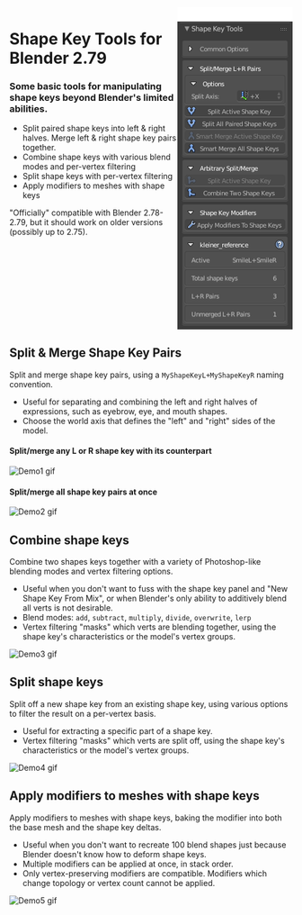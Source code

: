 <img align="right" src="github_media/oppanel.png">

# Shape Key Tools for Blender 2.79

### Some basic tools for manipulating shape keys beyond Blender's limited abilities.

* Split paired shape keys into left & right halves. Merge left & right shape key pairs together.
* Combine shape keys with various blend modes and per-vertex filtering
* Split shape keys with per-vertex filtering
* Apply modifiers to meshes with shape keys

"Officially" compatible with Blender 2.78-2.79, but it should work on older versions (possibly up to 2.75).
<br clear="right"/>
## Split & Merge Shape Key Pairs
Split and merge shape key pairs, using a `MyShapeKeyL+MyShapeKeyR` naming convention.
* Useful for separating and combining the left and right halves of expressions, such as eyebrow, eye, and mouth shapes.
* Choose the world axis that defines the "left" and "right" sides of the model.

#### Split/merge any L or R shape key with its counterpart
![Demo1 gif](github_media/demovids/demo1.gif)

#### Split/merge all shape key pairs at once
![Demo2 gif](github_media/demovids/demo2.gif)


## Combine shape keys
Combine two shapes keys together with a variety of Photoshop-like blending modes and vertex filtering options.
* Useful when you don't want to fuss with the shape key panel and "New Shape Key From Mix", or when Blender's only ability to additively blend all verts is not desirable.
* Blend modes: `add`, `subtract`, `multiply`, `divide`, `overwrite`, `lerp`
* Vertex filtering "masks" which verts are blending together, using the shape key's characteristics or the model's vertex groups.

![Demo3 gif](github_media/demovids/demo3.gif)


## Split shape keys
Split off a new shape key from an existing shape key, using various options to filter the result on a per-vertex basis.
* Useful for extracting a specific part of a shape key.
* Vertex filtering "masks" which verts are split off, using the shape key's characteristics or the model's vertex groups.

![Demo4 gif](github_media/demovids/demo4.gif)


## Apply modifiers to meshes with shape keys
Apply modifiers to meshes with shape keys, baking the modifier into both the base mesh and the shape key deltas.
* Useful when you don't want to recreate 100 blend shapes just because Blender doesn't know how to deform shape keys.
* Multiple modifiers can be applied at once, in stack order.
* Only vertex-preserving modifiers are compatible. Modifiers which change topology or vertex count cannot be applied.

![Demo5 gif](github_media/demovids/demo5.gif)
